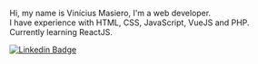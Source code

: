 Hi, my name is Vinícius Masiero, I'm a web developer.  
I have experience with HTML, CSS, JavaScript, VueJS and PHP.  
Currently learning ReactJS.  
  
[![Linkedin Badge](https://img.shields.io/badge/-LinkedIn-blue?style=flat-square&logo=Linkedin&logoColor=white&link=https://www.linkedin.com/in/vinicius-masiero/)](https://www.linkedin.com/in/vinicius-masiero/)
